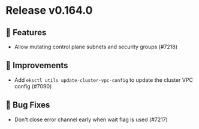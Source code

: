 # Release v0.164.0

## 🚀 Features

- Allow mutating control plane subnets and security groups (#7218)

## 🎯 Improvements

- Add `eksctl utils update-cluster-vpc-config` to update the cluster VPC config (#7090)

## 🐛 Bug Fixes

- Don't close error channel early when wait flag is used (#7217)
